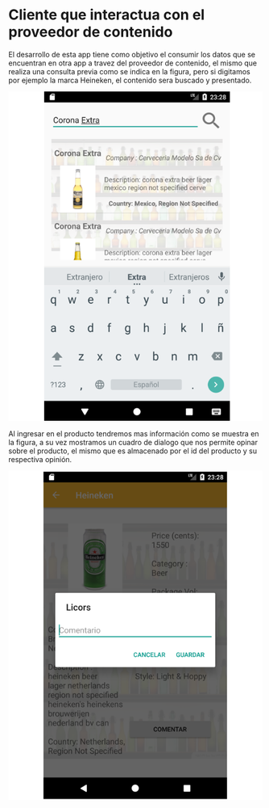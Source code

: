 # Cliente que interactua con el proveedor de contenido

El desarrollo de esta app tiene como objetivo el consumir los datos que se encuentran en otra app a travez del proveedor de contenido, el mismo que realiza una consulta previa como se indica en la figura, pero si digitamos por ejemplo la marca Heineken, el contenido sera buscado y presentado.

![previa](https://github.com/rploaiza/FEM.AppCliente.RoberthLoaiza/blob/ACT-%23CLIENTE/docs/view.png)

Al ingresar en el producto tendremos mas información como se muestra en la figura, a su vez mostramos un cuadro de dialogo que nos permite opinar sobre el producto, el mismo que es almacenado por el id del producto y su respectiva opinión.

![opinar](https://github.com/rploaiza/FEM.AppCliente.RoberthLoaiza/blob/ACT-%23CLIENTE/docs/comment.png)

